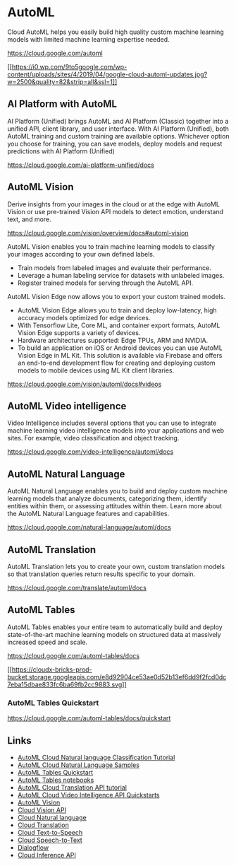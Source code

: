 # AutoML

Cloud AutoML helps you easily build high quality custom machine learning models with limited machine learning expertise needed.

https://cloud.google.com/automl

[[https://i0.wp.com/9to5google.com/wp-content/uploads/sites/4/2019/04/google-cloud-automl-updates.jpg?w=2500&quality=82&strip=all&ssl=1]]

## AI Platform with AutoML

AI Platform (Unified) brings AutoML and AI Platform (Classic) together into a unified API, client library, and user interface. With AI Platform (Unified), both AutoML training and custom training are available options. Whichever option you choose for training, you can save models, deploy models and request predictions with AI Platform (Unified)

https://cloud.google.com/ai-platform-unified/docs

## AutoML Vision

Derive insights from your images in the cloud or at the edge with AutoML Vision or use pre-trained Vision API models to detect emotion, understand text, and more.


https://cloud.google.com/vision/overview/docs#automl-vision

AutoML Vision enables you to train machine learning models to classify your images according to your own defined labels.

- Train models from labeled images and evaluate their performance.
- Leverage a human labeling service for datasets with unlabeled images.
- Register trained models for serving through the AutoML API.

AutoML Vision Edge now allows you to export your custom trained models.

- AutoML Vision Edge allows you to train and deploy low-latency, high accuracy models optimized for edge devices.
- With Tensorflow Lite, Core ML, and container export formats, AutoML Vision Edge supports a variety of devices.
- Hardware architectures supported: Edge TPUs, ARM and NVIDIA.
- To build an application on iOS or Android devices you can use AutoML Vision Edge in ML Kit. This solution is available via Firebase and offers an end-to-end development flow for creating and deploying custom models to mobile devices using ML Kit client libraries.

https://cloud.google.com/vision/automl/docs#videos

## AutoML Video intelligence

Video Intelligence includes several options that you can use to integrate machine learning video intelligence models into your applications and web sites. For example, video classification and object tracking.

https://cloud.google.com/video-intelligence/automl/docs

## AutoML Natural Language

AutoML Natural Language enables you to build and deploy custom machine learning models that analyze documents, categorizing them, identify entities within them, or assessing attitudes within them. Learn more about the AutoML Natural Language features and capabilities.

https://cloud.google.com/natural-language/automl/docs

## AutoML Translation

AutoML Translation  lets you to create your own, custom translation models so that translation queries return results specific to your domain.

https://cloud.google.com/translate/automl/docs


## AutoML Tables

AutoML Tables enables your entire team to automatically build and deploy state-of-the-art machine learning models on structured data at massively increased speed and scale.

https://cloud.google.com/automl-tables/docs

[[https://cloudx-bricks-prod-bucket.storage.googleapis.com/e8d92904ce53ae0d52b13ef6dd9f2fcd0dc7eba15dbae833fc6ba69fb2cc9883.svg]]

### AutoML Tables Quickstart

https://cloud.google.com/automl-tables/docs/quickstart

## Links
- [AutoML Cloud Natural language Classification Tutorial](https://cloud.google.com/natural-language/automl/docs/tutorial#python)
- [AutoML Cloud Natural Language Samples](https://cloud.google.com/natural-language/automl/docs/samples)
- [AutoML Tables Quickstart](https://cloud.google.com/automl-tables/docs/quickstart)
- [AutoML Tables notebooks](https://cloud.google.com/automl-tables/docs/notebooks)
- [AutoML Cloud Translation API tutorial](https://cloud.google.com/translate/automl/docs/tutorial)
- [AutoML Cloud Video Intelligence API Quickstarts](https://cloud.google.com/video-intelligence/automl/docs/quickstart)
- [AutoML Vision](https://cloud.google.com/vision/automl/docs)
- [Cloud Vision API](https://cloud.google.com/vision/docs)
- [Cloud Natural language](https://cloud.google.com/natural-language/docs)
- [Cloud Translation](https://cloud.google.com/translate/docs)
- [Cloud Text-to-Speech](https://cloud.google.com/text-to-speech/docs)
- [Cloud Speech-to-Text](https://cloud.google.com/speech-to-text/docs)
- [Dialogflow](https://cloud.google.com/dialogflow/docs)
- [Cloud Inference API](https://cloud.google.com/inference/docs)